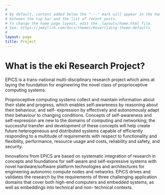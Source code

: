 ```yaml
---
#
# By default, content added below the "---" mark will appear in the home page
# between the top bar and the list of recent posts.
# To change the home page layout, edit the _layouts/home.html file.
# See: https://jekyllrb.com/docs/themes/#overriding-theme-defaults
#
layout: page
title: Project
---
```


# What is the eki Research Project?



EPiCS is a trans-national multi-disciplinary research project which aims at laying the foundation for engineering the novel class of proprioceptive computing systems.

Proprioceptive computing systems collect and maintain information about their state and progress, which enables self-awareness by reasoning about their behaviour, and self- expression by effectively and autonomously adapt their behaviour to changing conditions. Concepts of self-awareness and self-expression are new to the domains of computing and networking; the successful transfer and development of these concepts will help create future heterogeneous and distributed systems capable of efficiently responding to a multitude of requirements with respect to functionality and flexibility, performance, resource usage and costs, reliability and safety, and security.

Innovations from EPiCS are based on systematic integration of research in concepts and foundations for self-aware and self-expressive systems with novel hardware/software platform technologies and architectures for engineering autonomic compute nodes and networks. EPiCS drives and validates the research by the requirements of three challenging application domains that cover both high-end computers and embedded systems, as well as embeddings into technical and non- technical contexts.

